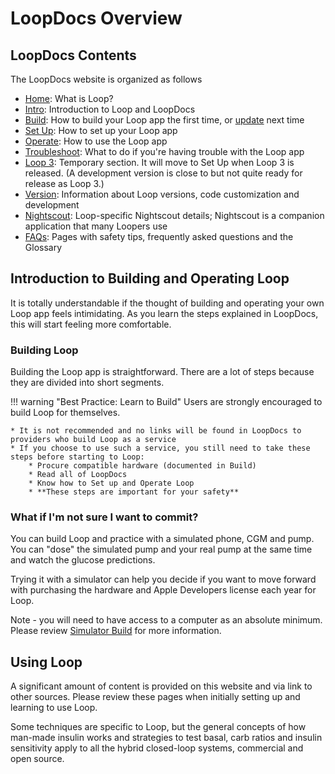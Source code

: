 # LoopDocs Overview

## LoopDocs Contents

The LoopDocs website is organized as follows

* [Home](../index.md): What is Loop?
* [Intro](overview-intro.md): Introduction to Loop and LoopDocs
* [Build](../build/overview.md): How to build your Loop app the first time, or [update](../build/updating.md) next time
* [Set Up](../operation/overview.md): How to set up your Loop app
* [Operate](../operation/loop/open-loop.md): How to use the Loop app
* [Troubleshoot](../troubleshooting/overview.md): What to do if you're having trouble with the Loop app
* [Loop 3](../loop-3/loop-3-overview.md): Temporary section. It will move to Set Up when Loop 3 is released. (A development version is close to but not quite ready for release as Loop 3.)
* [Version](../version/overview-version.md): Information about Loop versions, code customization and development
* [Nightscout](../nightscout/overview.md): Loop-specific Nightscout details; Nightscout is a companion application that many Loopers use
* [FAQs](../faqs/overview-faqs.md): Pages with safety tips, frequently asked questions and the Glossary

## Introduction to Building and Operating Loop

It is totally understandable if the thought of building and operating your own Loop app feels intimidating. As you learn the steps explained in LoopDocs, this will start feeling more comfortable.


### Building Loop

Building the Loop app is straightforward. There are a lot of steps because they are divided into short segments.

!!! warning "Best Practice: Learn to Build"
    Users are strongly encouraged to build Loop for themselves. 

    * It is not recommended and no links will be found in LoopDocs to providers who build Loop as a service
    * If you choose to use such a service, you still need to take these steps before starting to Loop:
        * Procure compatible hardware (documented in Build)
        * Read all of LoopDocs
        * Know how to Set up and Operate Loop
        * **These steps are important for your safety**

### What if I'm not sure I want to commit?

You can build Loop and practice with a simulated phone, CGM and  pump. You can "dose" the simulated pump and your real pump at the same time and watch the glucose predictions.

Trying it with a simulator can help you decide if you want to move forward with purchasing the hardware and Apple Developers license each year for Loop.

Note - you will need to have access to a computer as an absolute minimum. Please review [Simulator Build](../version/simulator.md) for more information.

## Using Loop

A significant amount of content is provided on this website and via link to other sources. Please review these pages when initially setting up and learning to use Loop.

Some techniques are specific to Loop, but the general concepts of how man-made insulin works and strategies to test basal, carb ratios and insulin sensitivity apply to all the hybrid closed-loop systems, commercial and open source.

